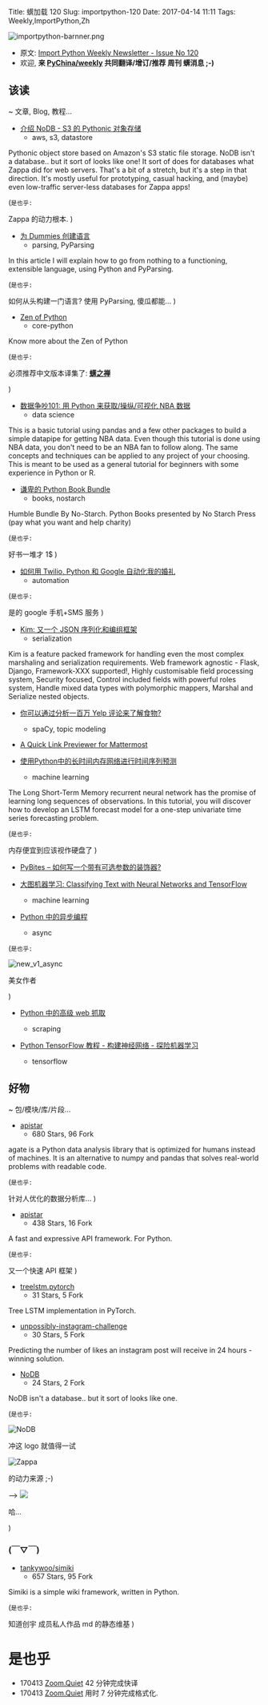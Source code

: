 Title: 蠎加载 120
Slug: importpython-120
Date: 2017-04-14 11:11
Tags: Weekly,ImportPython,Zh

![importpython-barnner.png](http://zoomq.qiniudn.com/ZQCollection/snap/importpython-barnner.png?imageView2/2/h/210)


- 原文: [Import Python Weekly Newsletter - Issue No 120](http://importpython.com/newsletter/no/120/)
- 欢迎, **来 [PyChina/weekly](https://github.com/PyChina/weekly) 共同翻译/增订/推荐 周刊 蠎消息 ;-)**

## 该读
~ 文章, Blog, 教程...


- [介绍 NoDB - S3 的 Pythonic 对象存储](https://blog.zappa.io/posts/introducing-nodb-pythonic-data-store-s3)
    + aws, s3, datastore

Pythonic object store based on Amazon's S3 static file storage. NoDB isn't a database.. but it sort of looks like one! It sort of does for databases what Zappa did for web servers. That's a bit of a stretch, but it's a step in that direction. It's mostly useful for prototyping, casual hacking, and (maybe) even low-traffic server-less databases for Zappa apps!

(`是也乎:`

Zappa 的动力根本.
)

- [为 Dummies 创建语言](https://ralsina.me/weblog/posts/creating-languages-for-dummies.html)
    + parsing, PyParsing

In this article I will explain how to go from nothing to a functioning, extensible language, using Python and PyParsing.

(`是也乎:`

如何从头构建一门语言? 使用 PyParsing, 傻瓜都能...
)

- [Zen of Python](https://medium.com/getpy/zen-of-python-aa432db216f5)
    + core-python

Know more about the Zen of Python

(`是也乎:`

必须推荐中文版本译集了: **[蠎之禅](http://wiki.woodpecker.org.cn/moin/PythonZen)**

)


- [数据争吵101: 用 Python 来获取/操纵/可视化 NBA 数据](http://blog.yhat.com/posts/visualize-nba-pipelines.html)
    + data science

This is a basic tutorial using pandas and a few other packages to build a simple datapipe for getting NBA data. Even though this tutorial is done using NBA data, you don't need to be an NBA fan to follow along. The same concepts and techniques can be applied to any project of your choosing. This is meant to be used as a general tutorial for beginners with some experience in Python or R.


- [谦卑的 Python Book Bundle](http://4url.in/XvOn23O8/)
    + books, nostarch

Humble Bundle By No-Starch. Python Books presented by No Starch Press (pay what you want and help charity)

(`是也乎:`

好书一堆才 1$
)

- [如何用 Twilio, Python 和 Google 自动化我的婚礼](https://www.twilio.com/blog/2017/04/wedding-at-scale-how-i-used-twilio-python-and-google-to-automate-my-wedding.html)
    + automation

(`是也乎:`

是的 google 手机+SMS 服务
)

- [Kim: 又一个 JSON 序列化和编组框架](http://kim.readthedocs.io/en/latest/)
    + serialization

Kim is a feature packed framework for handling even the most complex marshaling and serialization requirements. Web framework agnostic - Flask, Django, Framework-XXX supported!, Highly customisable field processing system, Security focused, Control included fields with powerful roles system, Handle mixed data types with polymorphic mappers, Marshal and Serialize nested objects.


- [你可以通过分析一百万 Yelp 评论来了解食物?](http://nbviewer.jupyter.org/github/skipgram/modern-nlp-in-python/blob/master/executable/Modern_NLP_in_Python.ipynb)
    + spaCy, topic modeling


- [A Quick Link Previewer for Mattermost](https://bfontaine.net/blog/2017/04/09/a-quick-link-previewer-for-mattermost/)


- [使用Python中的长时间内存网络进行时间序列预测](http://machinelearningmastery.com/time-series-forecasting-long-short-term-memory-network-python/)
    + machine learning

The Long Short-Term Memory recurrent neural network has the promise of learning long sequences of observations. In this tutorial, you will discover how to develop an LSTM forecast model for a one-step univariate time series forecasting problem.

(`是也乎:`

内存便宜到应该视作硬盘了
)

- [PyBites – 如何写一个带有可选参数的装饰器?](http://pybit.es/decorator-optional-argument.html)

- [大图机器学习: Classifying Text with Neural Networks and TensorFlow](https://medium.freecodecamp.com/big-picture-machine-learning-classifying-text-with-neural-networks-and-tensorflow-d94036ac2274)
    + machine learning

- [Python 中的异步编程](http://djangostars.com/blog/asynchronous-programming-in-python-asyncio/)
    + async

(`是也乎:`

![new_v1_async](http://djangostars.com/blog/content/images/2017/04/new_v1_async.jpg)

美女作者

)


- [Python 中的高级 web 抓取](https://medium.com/dualcores-studio/advanced-web-scraping-in-python-d19dfccba235)
    + scraping

- [Python TensorFlow 教程 - 构建神经网络 - 探险机器学习](http://adventuresinmachinelearning.com/python-tensorflow-tutorial/)
    + tensorflow



## 好物
~ 包/模块/库/片段...

- [apistar](https://github.com/tomchristie/apistar)
    - 680 Stars, 96 Fork

agate is a Python data analysis library that is optimized for humans instead of machines. It is an alternative to numpy and pandas that solves real-world problems with readable code.

(`是也乎:`

针对人优化的数据分析库...
)

- [apistar](https://github.com/tomchristie/apistar)
    - 438 Stars, 16 Fork

A fast and expressive API framework. For Python.

(`是也乎:`

又一个快速 API 框架
)


- [treelstm.pytorch](https://github.com/dasguptar/treelstm.pytorch)
    - 31 Stars, 5 Fork

Tree LSTM implementation in PyTorch.

- [unpossibly-instagram-challenge](https://github.com/alexeygrigorev/unpossibly-instagram-challenge)
    - 30 Stars, 5 Fork

Predicting the number of likes an instagram post will receive in 24 hours - winning solution.

- [NoDB](https://github.com/Miserlou/NoDB) 
    - 24 Stars, 2 Fork

NoDB isn't a database.. but it sort of looks like one. 

(`是也乎:`


![NoDB](https://camo.githubusercontent.com/254c27c27321b63cca5a52cc6961237aeee62e33/687474703a2f2f692e696d6775722e636f6d2f5a796d465a64382e6a7067)

冲这 logo 就值得一试

![Zappa](https://camo.githubusercontent.com/be05103c626a5afe18dc4b1208a4b465dbd9e731/687474703a2f2f692e696d6775722e636f6d2f6631504a7843512e676966)

的动力来源 ;-)

--> ![](https://camo.githubusercontent.com/e75910ea17c3d412cd064ff4b456adc39a8a6efa/68747470733a2f2f73332d75732d776573742d322e616d617a6f6e6177732e636f6d2f6173736574732e736974652e7365727665726c6573732e636f6d2f696d616765732f7365727665726c6573735f6672616d65776f726b5f76315f642e676966)

哈...

)



### (￣▽￣)

- [tankywoo/simiki](https://github.com/tankywoo/simiki)
    + 657 Stars, 95 Fork

Simiki is a simple wiki framework, written in Python.

(`是也乎:`

知道创宇 成员私人作品 md 的静态维基
)

# 是也乎

- 170413 [Zoom.Quiet](http://zoomquiet.io) 42 分钟完成快译
- 170413 [Zoom.Quiet](http://zoomquiet.io) 用时 7 分钟完成格式化.


